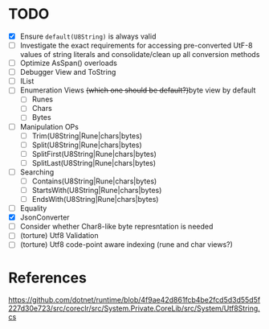 # TODO
- [x] Ensure `default(U8String)` is always valid
- [ ] Investigate the exact requirements for accessing pre-converted UtF-8 values of string literals and consolidate/clean up all conversion methods
- [ ] Optimize AsSpan() overloads
- [ ] Debugger View and ToString
- [ ] IList<byte>
- [ ] Enumeration Views ~~(which one should be default?)~~byte view by default
  - [ ] Runes
  - [ ] Chars
  - [ ] Bytes
- [ ] Manipulation OPs
  - [ ] Trim(U8String|Rune|chars|bytes)
  - [ ] Split(U8String|Rune|chars|bytes)
  - [ ] SplitFirst(U8String|Rune|chars|bytes)
  - [ ] SplitLast(U8String|Rune|chars|bytes)
- [ ] Searching
  - [ ] Contains(U8String|Rune|chars|bytes)
  - [ ] StartsWith(U8String|Rune|chars|bytes)
  - [ ] EndsWith(U8String|Rune|chars|bytes)
- [ ] Equality
- [x] JsonConverter
- [ ] Consider whether Char8-like byte represntation is needed
- [ ] (torture) Utf8 Validation
- [ ] (torture) Utf8 code-point aware indexing (rune and char views?)

# References
https://github.com/dotnet/runtime/blob/4f9ae42d861fcb4be2fcd5d3d55d5f227d30e723/src/coreclr/src/System.Private.CoreLib/src/System/Utf8String.cs
